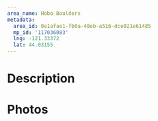 ```yaml
---
area_name: Hobo Boulders
metadata:
  area_id: 0e1afae1-fb0a-48eb-a516-dce021e61485
  mp_id: '117036083'
  lng: -121.33372
  lat: 44.03155
---
```

# Description

# Photos


